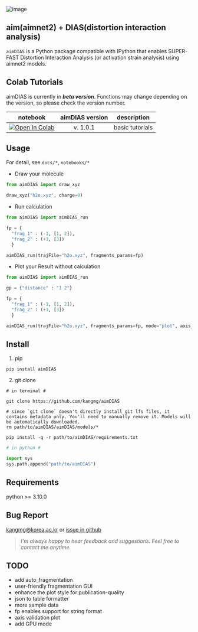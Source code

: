 ![image](https://github.com/kangmg/aimDIAS/assets/59556369/cb3a401d-6ea2-4a26-85e4-085c143d6485)

aim(aimnet2) + DIAS(distortion interaction analysis)
---
`aimDIAS` is a Python package compatible with IPython that enables SUPER-FAST Distortion Interaction Analysis (or activation strain analysis) using aimnet2 models.

## Colab Tutorials
aimDIAS is currently in ***beta version***. Functions may change depending on the version, so please check the version number.

|notebook| aimDIAS version|description|
|:-:|:-:|:-:|
|[![Open In Colab](https://colab.research.google.com/assets/colab-badge.svg)](link) | v. 1.0.1 | basic tutorials |

## Usage
For detail, see `docs/*`, `notebooks/*`

- Draw your molecule
```python
from aimDIAS import draw_xyz

draw_xyz("h2o.xyz", charge=0)
```
  
- Run calculation
```python
from aimDIAS import aimDIAS_run

fp = {
  "frag_1" : (-1, [1, 2]),
  "frag_2" : (+1, [3])
  }

aimDIAS_run(trajFile="h2o.xyz", fragments_params=fp)
```

- Plot your Result without calculation
```python
from aimDIAS import aimDIAS_run

gp = {"distance" : "1 2"}

fp = {
  "frag_1" : (-1, [1, 2]),
  "frag_2" : (+1, [3])
  }

aimDIAS_run(trajFile="h2o.xyz", fragments_params=fp, mode="plot", axis_type="distance", geo_param=gp)
```

## Install
1. pip 
```shell
pip install aimDIAS
```

2. git clone
```shell
# in terminal #

git clone https://github.com/kangmg/aimDIAS

# since `git clone` doesn't directly install git lfs files, it contains metadata only. You'll need to manually remove it. Models will be automatically downloaded.
rm path/to/aimDIAS/aimDIAS/models/*

pip install -q -r path/to/aimDIAS/requirements.txt
```
```python
# in python #

import sys
sys.path.append("path/to/aimDIAS")
```

## Requirements
python >= 3.10.0

## Bug Report
kangmg@korea.ac.kr or [issue in github](https://github.com/kangmg/aimDIAS/issues)

> *I'm always happy to hear feedback and suggestions. Feel free to contact me anytime.*

## TODO
- add auto_fragmentation
- user-friendly fragmentation GUI
- enhance the plot style for publication-quality
- json to table formatter
- more sample data
- fp enables support for string format
- axis validation plot
- add GPU mode
